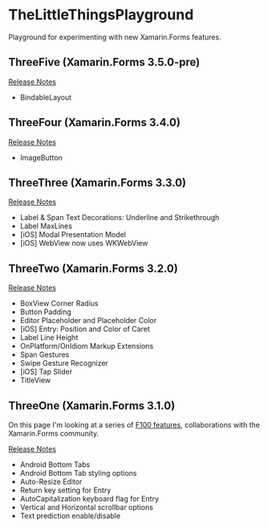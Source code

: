 # TheLittleThingsPlayground
Playground for experimenting with new Xamarin.Forms features.

## ThreeFive (Xamarin.Forms 3.5.0-pre)

[Release Notes](https://docs.microsoft.com/en-us/xamarin/xamarin-forms/release-notes/3.5/3.5.0-pre2)

* BindableLayout

## ThreeFour (Xamarin.Forms 3.4.0)

[Release Notes](https://developer.xamarin.com/releases/xamarin-forms/xamarin-forms-3.4/3.4.0/)

* ImageButton

## ThreeThree (Xamarin.Forms 3.3.0)

[Release Notes](https://developer.xamarin.com/releases/xamarin-forms/xamarin-forms-3.3/3.3.0/)

* Label & Span Text Decorations: Underline and Strikethrough
* Label MaxLines
* [iOS] Modal Presentation Model
* [iOS] WebView now uses WKWebView


## ThreeTwo (Xamarin.Forms 3.2.0)

[Release Notes](https://developer.xamarin.com/releases/xamarin-forms/xamarin-forms-3.2/3.2.0/)

* BoxView Corner Radius
* Button Padding
* Editor Placeholder and Placeholder Color
* [iOS] Entry: Position and Color of Caret
* Label Line Height
* OnPlatform/OnIdiom Markup Extensions
* Span Gestures
* Swipe Gesture Recognizer
* [iOS] Tap Slider
* TitleView


## ThreeOne (Xamarin.Forms 3.1.0)
On this page I'm looking at a series of [F100 features](https://developer.xamarin.com/releases/xamarin-forms/xamarin-forms-3.1/3.1.0/), collaborations with the Xamarin.Forms community.

[Release Notes](https://developer.xamarin.com/releases/xamarin-forms/xamarin-forms-3.1/3.1.0/)

* Android Bottom Tabs
* Android Bottom Tab styling options
* Auto-Resize Editor
* Return key setting for Entry
* AutoCapitalization keyboard flag for Entry
* Vertical and Horizontal scrollbar options
* Text prediction enable/disable

